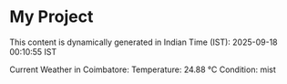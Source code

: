 # My Project

This content is dynamically generated in Indian Time (IST): 2025-09-18 00:10:55 IST


Current Weather in Coimbatore:
Temperature: 24.88 °C
Condition: mist
